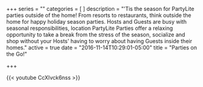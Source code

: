 +++
series = ""
categories = [
]
description = "'Tis the season for PartyLite parties outside of the home! From resorts to restaurants, think outside the home for happy holiday season parties. Hosts and Guests are busy with seasonal responsibilities, location PartyLite Parties offer a relaxing opportunity to take a break from the stress of the season, socialize and shop without your Hosts' having to worry about having Guests inside their homes."
active = true
date = "2016-11-14T10:29:01-05:00"
title = "Parties on the Go!"

+++

{{< youtube CcXIvck6nss >}}
